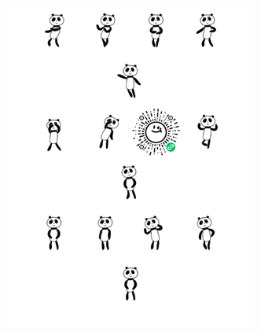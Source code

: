 <div style="padding: 0;margin: 0;background-color: #fff;color: #fff;">
    <p align="center" style="padding: 0;margin: 0;">
        <img src="docs/c9c73b62-b96c-11e4-a802-0aaa78deedf9.gif" width="100" height="100" style="padding: 0;margin: 0;"/>
        <img src="docs/c9c6dfed-b96c-11e4-a802-0aaa78deedf9.gif" width="100" height="100" style="padding: 0;margin: 0;"/>
        <img src="docs/c9c6efdd-b96c-11e4-a802-0aaa78deedf9.gif" width="100" height="100" style="padding: 0;margin: 0;"/>
        <img src="docs/c9c65aac-b96c-11e4-a802-0aaa78deedf9.gif" width="100" height="100" style="padding: 0;margin: 0;"/>
        <img src="docs/c9c66441-b96c-11e4-a802-0aaa78deedf9.gif" width="100" height="100" style="padding: 0;margin: 0;"/>
    </p>
    <p align="center" style="padding: 0;margin: 0;">
        <img src="docs/c9caceb2-b96c-11e4-a802-0aaa78deedf9-x.gif" width="100" height="100" style="padding: 0;margin: 0;"/>
        <img src="docs/c9c651ae-b96c-11e4-a802-0aaa78deedf9.gif" width="100" height="100" style="padding: 0;margin: 0;"/>
        <img src="docs/qrcode.png" width="100" height="100" style="padding: 0;margin: 0;"/>
        <img src="docs/c9c74151-b96c-11e4-a802-0aaa78deedf9.gif" width="100" height="100" style="padding: 0;margin: 0;"/>
        <img src="docs/c9c76872-b96c-11e4-a802-0aaa78deedf9.gif" width="100" height="100" style="padding: 0;margin: 0;"/>
    </p>
    <p align="center" style="padding: 0;margin: 0;">
        <img src="docs/c9cd9162-b96c-11e4-a802-0aaa78deedf9.gif" width="100" height="100" style="padding: 0;margin: 0;"/>
        <img src="docs/c9cbeca5-b96c-11e4-a802-0aaa78deedf9.gif" width="100" height="100" style="padding: 0;margin: 0;"/>
        <img src="docs/c9cd46a9-b96c-11e4-a802-0aaa78deedf9.gif" width="100" height="100" style="padding: 0;margin: 0;"/>
        <img src="docs/c9cd48df-b96c-11e4-a802-0aaa78deedf9.gif" width="100" height="100" style="padding: 0;margin: 0;"/>
        <img src="docs/c9cd92e4-b96c-11e4-a802-0aaa78deedf9.gif" width="100" height="100" style="padding: 0;margin: 0;"/>
    </p>
    <p align="center">
        Bring children's drawings to life, by animating characters to move around!
    </p>
</div>
